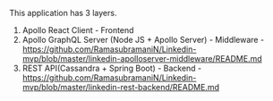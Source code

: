This application has 3 layers.

1. Apollo React Client - Frontend
2. Apollo GraphQL Server (Node JS + Apollo Server) - Middleware - https://github.com/RamasubramaniN/Linkedin-mvp/blob/master/linkedin-apolloserver-middleware/README.md
3. REST API(Cassandra + Spring Boot) - Backend - https://github.com/RamasubramaniN/Linkedin-mvp/blob/master/linkedin-rest-backend/README.md
